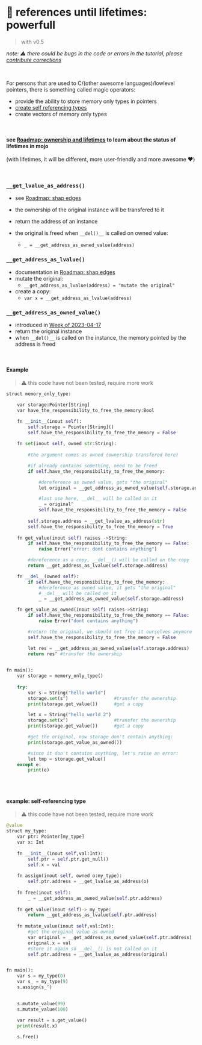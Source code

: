 # 🤹 references until lifetimes: powerfull


> with v0.5

*note: ⚠️ there could be bugs in the code or errors in the tutorial, please [contribute corrections](/contribute.md)*




&nbsp;



For persons that are used to C/(other awesome languages)/lowlevel pointers, there is something called magic operators:
-  provide the ability to store memory only types in pointers
-  [create self referencing types](#example-self-referencing-type)
-  create vectors of memory only types

&nbsp;

#### see [Roadmap: ownership and lifetimes](https://docs.modular.com/mojo/roadmap.html#ownership-and-lifetimes) to learn about the status of lifetimes in mojo
(with lifetimes, it will be different, more user-friendly and more awesome ❤️)

&nbsp;



### ```__get_lvalue_as_address()``` 
  - see [Roadmap: shap edges](https://docs.modular.com/mojo/roadmap.html#sharp-edges)
  
  -  the ownership of the original instance will be transfered to it
  -  return the address of an instance
  -  the original is freed when ```__del()__``` is called on owned value:
     -  ```_ = __get_address_as_owned_value(address)```


### ```__get_address_as_lvalue()```
  - documentation in [Roadmap: shap edges](https://docs.modular.com/mojo/roadmap.html#sharp-edges)
  - mutate the original: 
    - ```__get_address_as_lvalue(address) = "mutate the original" ``` 
  - create a copy:
    - ```var x = __get_address_as_lvalue(address)```



### ```__get_address_as_owned_value()``` 
  - introduced in [Week of 2023-04-17](https://docs.modular.com/mojo/changelog.html#week-of-2023-04-17)
  -  return the original instance
  -  when ```__del()__``` is called on the instance, the memory pointed by the address is freed

&nbsp;
#### Example
> ⚠️ this code have not been tested, require more work
```python
struct memory_only_type:

    var storage:Pointer[String]
    var have_the_responsibility_to_free_the_memory:Bool

    fn __init__(inout self):
        self.storage = Pointer[String]()
        self.have_the_responsibility_to_free_the_memory = False
    
    fn set(inout self, owned str:String):
        
        #the argument comes as owned (ownership transfered here)

        #if already contains something, need to be freed
        if self.have_the_responsibility_to_free_the_memory:

            #dereference as owned value, gets "the original"
            let original = __get_address_as_owned_value(self.storage.address)

            #last use here, __del__ will be called on it
            _ = original^       
            self.have_the_responsibility_to_free_the_memory = False
        
        self.storage.address = __get_lvalue_as_address(str)
        self.have_the_responsibility_to_free_the_memory = True
        
    fn get_value(inout self) raises ->String:
        if self.have_the_responsibility_to_free_the_memory == False:
            raise Error("error: dont contains anything")

        #dereference as a copy, __del__() will be called on the copy
        return __get_address_as_lvalue(self.storage.address)

    fn __del__(owned self):
        if self.have_the_responsibility_to_free_the_memory:
            #dereference as owned value, it gets "the original"
            #__del__ will be called on it
            _ = __get_address_as_owned_value(self.storage.address)

    fn get_value_as_owned(inout self) raises->String:
        if self.have_the_responsibility_to_free_the_memory == False:
            raise Error("dont contains anything")

        #return the original, we should not free it ourselves anymore
        self.have_the_responsibility_to_free_the_memory = False

        let res = __get_address_as_owned_value(self.storage.address)
        return res^ #transfer the ownership
        

fn main():
    var storage = memory_only_type()
    
    try:
        var s = String("hello world")
        storage.set(s^)                 #transfer the ownership
        print(storage.get_value())      #get a copy

        let x = String("hello world 2")
        storage.set(x^)                 #transfer the ownership
        print(storage.get_value())      #get a copy

        #get the original, now storage don't contain anything:
        print(storage.get_value_as_owned())

        #since it don't contains anything, let's raise an error:
        let tmp = storage.get_value()
    except e:
        print(e)
    
```

&nbsp;

#### example: self-referencing type
> ⚠️ this code have not been tested, require more work
```python
@value
struct my_type:
    var ptr: Pointer[my_type]
    var x: Int
    
    fn __init__(inout self,val:Int):
        self.ptr = self.ptr.get_null()
        self.x = val
    
    fn assign(inout self, owned o:my_type):
        self.ptr.address = __get_lvalue_as_address(o)
    
    fn free(inout self):
        _ = __get_address_as_owned_value(self.ptr.address)
    
    fn get_value(inout self)-> my_type:
        return __get_address_as_lvalue(self.ptr.address)
    
    fn mutate_value(inout self,val:Int):
        #get the original value as owned
        var original = __get_address_as_owned_value(self.ptr.address)
        original.x = val
        #store it again so __del__() is not called on it
        self.ptr.address = __get_lvalue_as_address(original)


fn main():
    var s = my_type(0)
    var s_ = my_type(9)
    s.assign(s_^)
    

    s.mutate_value(99)
    s.mutate_value(100)
    
    var result = s.get_value()
    print(result.x)

    s.free()
```


